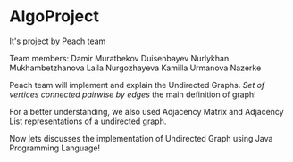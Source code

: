 # AlgoProject
It's project by Peach team

Team members:
Damir Muratbekov
Duisenbayev Nurlykhan
Mukhambetzhanova Laila
Nurgozhayeva Kamilla
Urmanova Nazerke

Peach team will implement and explain the Undirected Graphs. *Set of vertices connected pairwise by edges* the main definition of graph!

For a better understanding, we also used Adjacency Matrix and Adjacency List representations of a undirected graph.



Now lets discusses the implementation of Undirected Graph using Java Programming Language!
